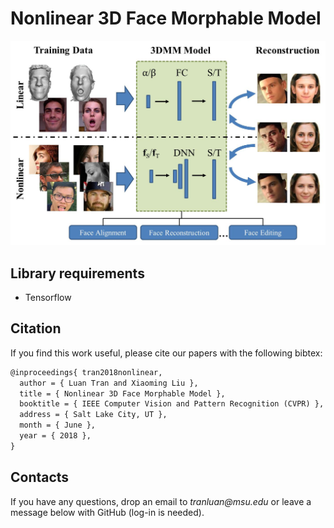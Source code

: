 # Nonlinear 3D Face Morphable Model

![Teaser](./images/nonlinear-3dmm.jpg)

## Library requirements

* Tensorflow


## Citation

If you find this work useful, please cite our papers with the following bibtex:

```latex
@inproceedings{ tran2018nonlinear, 
  author = { Luan Tran and Xiaoming Liu },
  title = { Nonlinear 3D Face Morphable Model },
  booktitle = { IEEE Computer Vision and Pattern Recognition (CVPR) },
  address = { Salt Lake City, UT },
  month = { June },
  year = { 2018 },
}
```

## Contacts

If you have any questions, drop an email to _tranluan@msu.edu_ or leave a message below with GitHub (log-in is needed).
